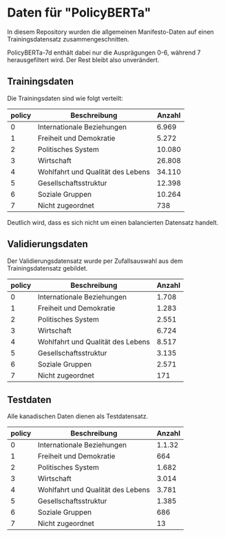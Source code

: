 # Daten für "PolicyBERTa"

In diesem Repository wurden die allgemeinen Manifesto-Daten auf einen Trainingsdatensatz zusammengeschnitten.

PolicyBERTa-7d enthält dabei nur die Ausprägungen 0-6, während 7 herausgefiltert wird. Der Rest bleibt also unverändert.

## Trainingsdaten

Die Trainingsdaten sind wie folgt verteilt:

| policy | Beschreibung | Anzahl |
|------------|--------------|--------|
| 0          | Internationale Beziehungen        | 6.969 |
| 1          | Freiheit und Demokratie       | 5.272 |
| 2          | Politisches System       | 10.080 |
| 3          | Wirtschaft       | 26.808 |
| 4          | Wohlfahrt und Qualität des Lebens       | 34.110 |
| 5          | Gesellschaftsstruktur       | 12.398 |
| 6          | Soziale Gruppen       | 10.264 |
| 7          | Nicht zugeordnet      | 738 |

Deutlich wird, dass es sich nicht um einen balancierten Datensatz handelt.
## Validierungsdaten

Der Validierungsdatensatz wurde per Zufallsauswahl aus dem Trainingsdatensatz gebildet.

| policy | Beschreibung | Anzahl |
|------------|--------------|--------|
| 0          | Internationale Beziehungen        | 1.708 |
| 1          | Freiheit und Demokratie       | 1.283 |
| 2          | Politisches System       | 2.551 |
| 3          | Wirtschaft       | 6.724 |
| 4          | Wohlfahrt und Qualität des Lebens       | 8.517 |
| 5          | Gesellschaftsstruktur       | 3.135 |
| 6          | Soziale Gruppen       | 2.571 |
| 7          | Nicht zugeordnet      | 171 |

## Testdaten

Alle kanadischen Daten dienen als Testdatensatz.

| policy | Beschreibung | Anzahl |
|------------|--------------|--------|
| 0          | Internationale Beziehungen        | 1.1.32 |
| 1          | Freiheit und Demokratie       | 664 |
| 2          | Politisches System       | 1.682 |
| 3          | Wirtschaft       | 3.014 |
| 4          | Wohlfahrt und Qualität des Lebens       | 3.781 |
| 5          | Gesellschaftsstruktur       | 1.385 |
| 6          | Soziale Gruppen       | 686 |
| 7          | Nicht zugeordnet      | 13 |